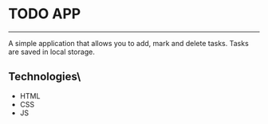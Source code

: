 # TODO APP
***
A simple application that allows you to add, mark and delete tasks. Tasks are saved in local storage.

## Technologies\
+ HTML
+ CSS
+ JS
